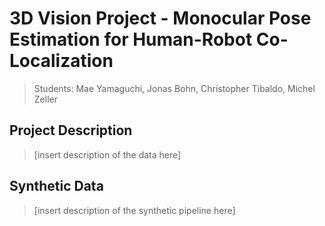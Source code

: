 # 3D Vision Project - Monocular Pose Estimation for Human-Robot Co-Localization
> Students: Mae Yamaguchi, Jonas Bohn, Christopher Tibaldo, Michel Zeller

## Project Description
> [insert description of the data here]

## Synthetic Data
> [insert description of the synthetic pipeline here]